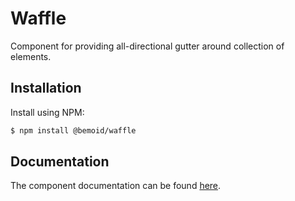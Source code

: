# Waffle

Component for providing all-directional gutter around collection of elements.

## Installation

Install using NPM:

```bash
$ npm install @bemoid/waffle
```

## Documentation

The component documentation can be found [here](//bemoid.org/docs/waffle).
